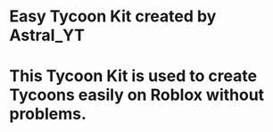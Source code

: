 # Easy Tycoon Kit created by AstraI_YT

# This Tycoon Kit is used to create Tycoons easily on Roblox without problems.